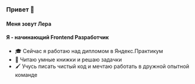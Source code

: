 ### Привет 👋



#### Меня зовут Лера 
#### Я - начинающий Frontend Разработчик

- 🎓 Сейчас я работаю над дипломом в Яндекс.Практикум
- 📖 Читаю умные книжки и решаю задачки
- 🖌 Учусь писать чистый код и мечтаю работать в дружной опытной команде

